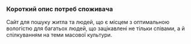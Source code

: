 ### Короткий опис потреб споживача
Сайт для пошуку житла та людей, що є місцем з оптимальною вологістю для багатьох людей, що зацікавлені не тільки співами, а й спілкуванням на теми масової культури.
